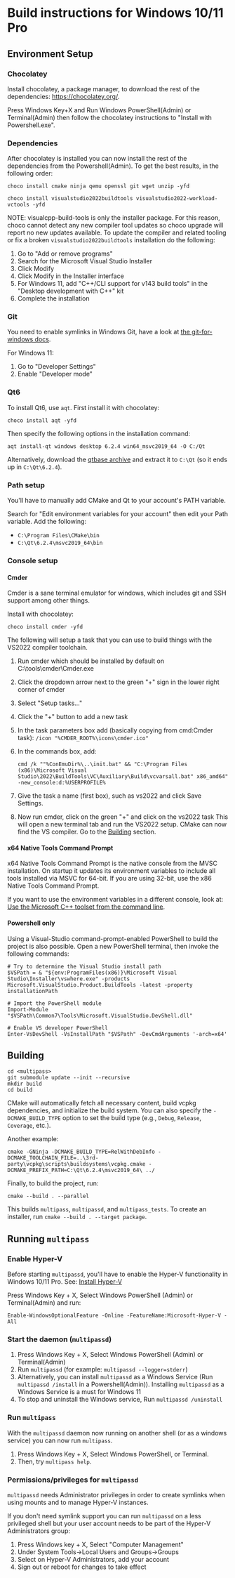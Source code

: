 # Build instructions for Windows 10/11 Pro

## Environment Setup

### Chocolatey

Install chocolatey, a package manager, to download the rest of the dependencies: <https://chocolatey.org/>.

Press Windows Key+X and Run Windows PowerShell(Admin) or Terminal(Admin) then follow the chocolatey
instructions to "Install with Powershell.exe".

### Dependencies

After chocolatey is installed you can now install the rest of the dependencies from the
Powershell(Admin). To get the best results, in the following order:

```[pwsh]
choco install cmake ninja qemu openssl git wget unzip -yfd
```

```[pwsh]
choco install visualstudio2022buildtools visualstudio2022-workload-vctools -yfd
```

NOTE: visualcpp-build-tools is only the installer package. For this reason, choco cannot detect any
new compiler tool updates so choco upgrade will report no new updates available. To update the
compiler and related tooling or fix a broken `visualstudio2022buildtools` installation do the following:

1. Go to "Add or remove programs"
2. Search for the Microsoft Visual Studio Installer
3. Click Modify
4. Click Modify in the Installer interface
5. For Windows 11, add "C++/CLI support for v143 build tools" in the "Desktop development with C++" kit
6. Complete the installation

### Git

You need to enable symlinks in Windows Git, have a look at
[the git-for-windows docs](https://github.com/git-for-windows/git/wiki/Symbolic-Links).

For Windows 11:

1. Go to "Developer Settings"
2. Enable "Developer mode"

### Qt6

To install Qt6, use `aqt`. First install it with chocolatey:

```[pwsh]
choco install aqt -yfd
```

Then specify the following options in the installation command:

```[pwsh]
aqt install-qt windows desktop 6.2.4 win64_msvc2019_64 -O C:/Qt
```

Alternatively, download the [qtbase archive](https://download.qt.io/online/qtsdkrepository/windows_x86/desktop/qt6_624/qt.qt6.624.win64_msvc2019_64/6.2.4-0-202203140926qtbase-Windows-Windows_10_21H2-MSVC2019-Windows-Windows_10_21H2-X86_64.7z)
and extract it to `C:\Qt` (so it ends up in `C:\Qt\6.2.4`).

### Path setup

You'll have to manually add CMake and Qt to your account's PATH variable.

Search for "Edit environment variables for your account" then edit your Path variable. Add the following:

- `C:\Program Files\CMake\bin`
- `C:\Qt\6.2.4\msvc2019_64\bin`

### Console setup

#### Cmder

Cmder is a sane terminal emulator for windows, which includes git and SSH support among other things.

Install with chocolatey:

```[pwsh]
choco install cmder -yfd
```

The following will setup a task that you can use to build things with the VS2022 compiler toolchain.

1. Run cmder which should be installed by default on C:\tools\cmder\Cmder.exe
2. Click the dropdown arrow next to the green "+" sign in the lower right corner of cmder
3. Select "Setup tasks..."
4. Click the "+" button to add a new task
5. In the task parameters box add (basically copying from cmd:Cmder task):
    ``/icon "%CMDER_ROOT%\icons\cmder.ico"``
6. In the commands box, add:

    ```[]
    cmd /k ""%ConEmuDir%\..\init.bat" && "C:\Program Files (x86)\Microsoft Visual Studio\2022\BuildTools\VC\Auxiliary\Build\vcvarsall.bat" x86_amd64" -new_console:d:%USERPROFILE%
    ```

7. Give the task a name (first box), such as vs2022 and click Save Settings.
8. Now run cmder, click on the green "+" and click on the vs2022 task
This will open a new terminal tab and run the VS2022 setup. CMake can now find the VS compiler.
Go to the [Building](./BUILD.windows.md#building) section.

#### x64 Native Tools Command Prompt

x64 Native Tools Command Prompt is the native console from the MVSC installation. On startup it
updates its environment variables to include all tools installed via MSVC for 64-bit. If you are
using 32-bit, use the x86 Native Tools Command Prompt.

If you want to use the environment variables in a different console, look at:
[Use the Microsoft C++ toolset from the command line](https://learn.microsoft.com/nb-no/cpp/build/building-on-the-command-line?view=msvc-170).

#### Powershell only

Using a Visual-Studio command-prompt-enabled PowerShell to build the project is also possible.
Open a new PowerShell terminal, then invoke the following commands:

```[pwsh]
# Try to determine the Visual Studio install path
$VSPath = & "${env:ProgramFiles(x86)}\Microsoft Visual Studio\Installer\vswhere.exe" -products Microsoft.VisualStudio.Product.BuildTools -latest -property installationPath

# Import the PowerShell module
Import-Module "$VSPath\Common7\Tools\Microsoft.VisualStudio.DevShell.dll"

# Enable VS developer PowerShell
Enter-VsDevShell -VsInstallPath "$VSPath" -DevCmdArguments '-arch=x64'
```

## Building

```[batch]
cd <multipass>
git submodule update --init --recursive
mkdir build
cd build
```

CMake will automatically fetch all necessary content, build vcpkg dependencies, and initialize the
build system. You can also specify the `-DCMAKE_BUILD_TYPE` option to set the build type (e.g.,
`Debug`, `Release`, `Coverage`, etc.).

Another example:

```[batch]
cmake -GNinja -DCMAKE_BUILD_TYPE=RelWithDebInfo -DCMAKE_TOOLCHAIN_FILE=..\3rd-party\vcpkg\scripts\buildsystems\vcpkg.cmake -DCMAKE_PREFIX_PATH=C:\Qt\6.2.4\msvc2019_64\ ../
```

Finally, to build the project, run:

```[batch]
cmake --build . --parallel
```

This builds `multipass`, `multipassd`, and `multipass_tests`.
To create an installer, run `cmake --build . --target package`.

## Running `multipass`

### Enable Hyper-V

Before starting `multipassd`, you'll have to enable the Hyper-V functionality in Windows 10/11 Pro.
See: [Install Hyper-V](https://docs.microsoft.com/en-us/virtualization/hyper-v-on-windows/quick-start/enable-hyper-v)

Press Windows Key + X, Select Windows PowerShell (Admin) or Terminal(Admin) and run:

```[pwsh]
Enable-WindowsOptionalFeature -Online -FeatureName:Microsoft-Hyper-V -All
```

### Start the daemon (`multipassd`)

1. Press Windows Key + X, Select Windows PowerShell (Admin) or Terminal(Admin)
2. Run `multipassd` (for example: `multipassd --logger=stderr`)
3. Alternatively, you can install `multipassd` as a Windows Service (Run `multipassd /install` in a
   Powershell(Admin)). Installing `multipassd` as a Windows Service is a must for Windows 11
4. To stop and uninstall the Windows service, Run `multipassd /uninstall`

### Run `multipass`

With the `multipassd` daemon now running on another shell (or as a windows service) you can now run `multipass`.

1. Press Windows Key + X, Select Windows PowerShell, or Terminal.
2. Then, try `multipass help`.

### Permissions/privileges for `multipassd`

`multipassd` needs Administrator privileges in order to create symlinks when using mounts and to
manage Hyper-V instances.

If you don't need symlink support you can run `multipassd` on a less privileged shell but your user account
needs to be part of the Hyper-V Administrators group:

1. Press Windows key + X, Select "Computer Management"
2. Under System Tools->Local Users and Groups->Groups
3. Select on Hyper-V Administrators, add your account
4. Sign out or reboot for changes to take effect
